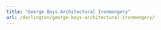 ```yaml
---
title: "George Boys Architectural Ironmongery"
url: /darlington/george-boys-architectural-ironmongery/
---
```

